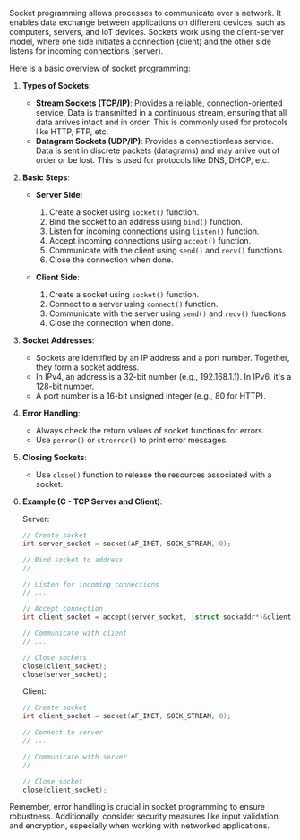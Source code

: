 Socket programming allows processes to communicate over a network. It enables data exchange between applications on different devices, such as computers, servers, and IoT devices. Sockets work using the client-server model, where one side initiates a connection (client) and the other side listens for incoming connections (server).

Here is a basic overview of socket programming:

1. **Types of Sockets**:
   - **Stream Sockets (TCP/IP)**: Provides a reliable, connection-oriented service. Data is transmitted in a continuous stream, ensuring that all data arrives intact and in order. This is commonly used for protocols like HTTP, FTP, etc.
   - **Datagram Sockets (UDP/IP)**: Provides a connectionless service. Data is sent in discrete packets (datagrams) and may arrive out of order or be lost. This is used for protocols like DNS, DHCP, etc.

2. **Basic Steps**:

   - **Server Side**:
     1. Create a socket using `socket()` function.
     2. Bind the socket to an address using `bind()` function.
     3. Listen for incoming connections using `listen()` function.
     4. Accept incoming connections using `accept()` function.
     5. Communicate with the client using `send()` and `recv()` functions.
     6. Close the connection when done.

   - **Client Side**:
     1. Create a socket using `socket()` function.
     2. Connect to a server using `connect()` function.
     3. Communicate with the server using `send()` and `recv()` functions.
     4. Close the connection when done.

3. **Socket Addresses**:
   - Sockets are identified by an IP address and a port number. Together, they form a socket address.
   - In IPv4, an address is a 32-bit number (e.g., 192.168.1.1). In IPv6, it's a 128-bit number.
   - A port number is a 16-bit unsigned integer (e.g., 80 for HTTP).

4. **Error Handling**:
   - Always check the return values of socket functions for errors.
   - Use `perror()` or `strerror()` to print error messages.

5. **Closing Sockets**:
   - Use `close()` function to release the resources associated with a socket.

6. **Example (C - TCP Server and Client)**:

   Server:
   ```c
   // Create socket
   int server_socket = socket(AF_INET, SOCK_STREAM, 0);

   // Bind socket to address
   // ...

   // Listen for incoming connections
   // ...

   // Accept connection
   int client_socket = accept(server_socket, (struct sockaddr*)&client_addr, &client_addr_len);

   // Communicate with client
   // ...

   // Close sockets
   close(client_socket);
   close(server_socket);
   ```

   Client:
   ```c
   // Create socket
   int client_socket = socket(AF_INET, SOCK_STREAM, 0);

   // Connect to server
   // ...

   // Communicate with server
   // ...

   // Close socket
   close(client_socket);
   ```

Remember, error handling is crucial in socket programming to ensure robustness. Additionally, consider security measures like input validation and encryption, especially when working with networked applications.
